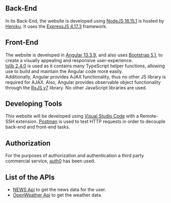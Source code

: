 ## Back-End

In its Back-End, the website is developed using [NodeJS 16.15.1](https://nodejs.org/en/) is hosted by [Heroku](https://www.heroku.com/). It uses the [ExpressJS 4.17.3](http://expressjs.com/en/4x/api.html) framework.

## Front-End

The website is developed in [Angular 13.3.9](https://angular.io/docs), and also uses [Bootstrap 5.1](https://getbootstrap.com/docs/5.1/), to create a visually appealing and responsive user-experience.  
[tslib 2.4.0](https://www.npmjs.com/package/tslib) is used as it contains many TypeScript helper functions, allowing use to build and maintain the Angular code more easily.  
Additionally, Angular provides AJAX functionality, thus no other JS library is required for AJAX. Also, Angular provides observable object functionality through the [RxJS v7](https://rxjs.dev/) library.
No other JavaScript libraries are used.

## Developing Tools

This website will be developed using [Visual Studio Code](https://code.visualstudio.com/) with a Remote-SSH extension.
[Postman](https://www.postman.com/) is used to test HTTP requests in order to decouple back-end and front-end tasks.
  
## Authorization

For the purposes of authorization and authentication a third party commercial service, [auth0](https://auth0.com/) has been used.

## List of the APIs 
- [NEWS Api](https://newsapi.org/) to get the news data for the user.
- [OpenWeather Api](https://openweathermap.org/) to get the weather data.
